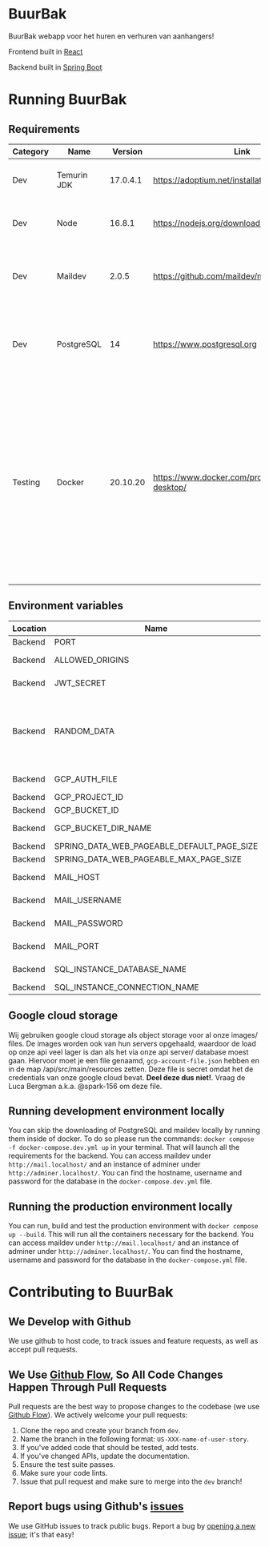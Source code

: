 # BuurBak
BuurBak webapp voor het huren en verhuren van aanhangers!

Frontend built in [React](https://reactjs.org)

Backend built in [Spring Boot](https://spring.io/projects/spring-boot)

# Running BuurBak
## Requirements
| Category | Name | Version | Link | Description |
| --- | --- | --- | --- | --- |
| Dev | Temurin JDK | 17.0.4.1 | https://adoptium.net/installation/ | We use Temurin as our JDK for the backend |
| Dev | Node | 16.8.1 | https://nodejs.org/download/release/v16.18.1/ | Our frontend is developed in React node 16 |
| Dev | Maildev | 2.0.5 | https://github.com/maildev/maildev | Maildev is used in development to catch all outgoing emails |
| Dev | PostgreSQL | 14 | https://www.postgresql.org | PostgreSQL is our database for both development as production. |
| Testing | Docker | 20.10.20 | https://www.docker.com/products/docker-desktop/ | You can use the latest docker desktop to run the application in a mock production environment on your local machine. You can use this environment to test your new features before pushing them to production. |

## Environment variables

| Location | Name | Example value | Type | Description |
| ----------- | ----------- | ----------- | ----------- | ----------- |
| Backend | PORT | 80 | Integer | Active port to listen on |
| Backend | ALLOWED_ORIGINS | http://localhost, https://www.buurbak.nl | String | comma seperated list that cors should allow |
| Backend | JWT_SECRET | secret | String | JWT secret for generating access tokens | 
| Backend | RANDOM_DATA | false | Boolean | Wether or not the application should randomly generate data, for testing purposes, also generates a standard user in with username/email=`lucabergman@yahoo.com` and password=`hallo123` which you can quickly use for testing purposes |
| Backend | GCP_AUTH_FILE | {...} | JSON String | JSON String containing contents of file generated by GCP |
| Backend | GCP_PROJECT_ID | jupiter-hoover-3123 | String | project-id generated by google |
| Backend | GCP_BUCKET_ID | buurbak_public | String | bucket id generated by google |
| Backend | GCP_BUCKET_DIR_NAME | dev | String | bucket directory name under what to store files |
| Backend | SPRING_DATA_WEB_PAGEABLE_DEFAULT_PAGE_SIZE | 20 | Integer | default page size of all pageables |
| Backend | SPRING_DATA_WEB_PAGEABLE_MAX_PAGE_SIZE | 100 | Integer | maximum page size of all pageables |
| Backend | MAIL_HOST | smtp.gmail.com | String | hostname of smtp mail server, use `maildev` for local development |
| Backend | MAIL_USERNAME | buurbak | String | username of smtp mail server, use `buurbak` for local development |
| Backend | MAIL_PASSWORD | buurbak | String | password of smtp mail server, use `buurbak` for local development |
| Backend | MAIL_PORT | 587 | Integer | mail smtp port of google, use `1025` for local development |
| Backend | SQL_INSTANCE_DATABASE_NAME | buurbak | String | database name of managed postgresql instance |
| Backend | SQL_INSTANCE_CONNECTION_NAME |  | String |  |

## Google cloud storage
Wij gebruiken google cloud storage als object storage voor al onze images/ files. De images worden ook van hun servers opgehaald, waardoor de load op onze api veel lager is dan als het via onze api server/ database moest gaan. Hiervoor moet je een file genaamd, `gcp-account-file.json` hebben en in de map /api/src/main/resources zetten. Deze file is secret omdat het de credentials van onze google cloud bevat. **Deel deze dus niet!**. Vraag de Luca Bergman a.k.a. @spark-156 om deze file.

## Running development environment locally 
You can skip the downloading of PostgreSQL and maildev locally by running them inside of docker. To do so please run the commands: `docker compose -f docker-compose.dev.yml up` in your terminal. That will launch all the requirements for the backend. You can access maildev under `http://mail.localhost/` and an instance of adminer under `http://adminer.localhost/`. You can find the hostname, username and password for the database in the `docker-compose.dev.yml` file.

## Running the production environment locally 
You can run, build and test the production environment with `docker compose up --build`. This will run all the containers necessary for the backend. You can access maildev under `http://mail.localhost/` and an instance of adminer under `http://adminer.localhost/`. You can find the hostname, username and password for the database in the `docker-compose.yml` file.

# Contributing to BuurBak
## We Develop with Github
We use github to host code, to track issues and feature requests, as well as accept pull requests.

## We Use [Github Flow](https://guides.github.com/introduction/flow/index.html), So All Code Changes Happen Through Pull Requests
Pull requests are the best way to propose changes to the codebase (we use [Github Flow](https://guides.github.com/introduction/flow/index.html)). We actively welcome your pull requests:

1. Clone the repo and create your branch from `dev`.
2. Name the branch in the following format: ```US-XXX-name-of-user-story```.
2. If you've added code that should be tested, add tests.
3. If you've changed APIs, update the documentation.
4. Ensure the test suite passes.
5. Make sure your code lints.
6. Issue that pull request and make sure to merge into the `dev` branch!

## Report bugs using Github's [issues](https://github.com/BuurBak/BuurBak/issues)
We use GitHub issues to track public bugs. Report a bug by [opening a new issue](https://github.com/BuurBak/BuurBak/issues/new); it's that easy!

